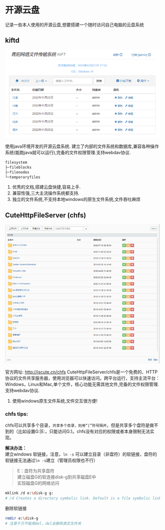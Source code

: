 # 开源云盘

记录一些本人使用的开源云盘,想要搭建一个随时访问自己电脑的云盘系统

## kiftd

![](20221201171029.png)

使用java环境开发的开源云盘系统. 建立了内部的文件系统和数据库,兼容各种操作系统(能跑java就可以运行),完备的文件权限管理.支持webdav协议.

```
filesystem
├─fileblocks
├─filenodes
└─temporaryfiles
```

1. 优秀的文档,搭建云盘快捷,容易上手.
2. 兼容性强,三大主流操作系统都支持.
3. 独立的文件系统,不支持本地windows的原生文件系统,文件吞吐麻烦

## CuteHttpFileServer (chfs)

![](20221201172113.png)

官方网址: http://iscute.cn/chfs
CuteHttpFileServer/chfs是一个免费的、HTTP协议的文件共享服务器，使用浏览器可以快速访问。跨平台运行，支持主流平台：Windows，Linux和Mac,单个文件，核心功能无需其他文件,完备的文件权限管理.支持webdav协议.

1. 使用windows原生文件系统,文件交互很方便!

### chfs tips:
chfs可以共享多个目录，`共享多个目录，则用“|”符号隔开`，但是共享多个盘符是做不到的（比如设置G:|E:，只能访问G:)。chfs没有对应的权限或者本身限制无法实现。

**解决办法：**\
建立windows 软链接，注意，`ln -s` 可以建立目录（非盘符）的软链接，盘符的软链接无法通过`ln -s`建立（管理员权限也不行）
> E：盘符为共享盘符\
> 建立磁盘G的软连接disk-g到共享磁盘E中\
> 实现磁盘G的网络访问
```bash
mklink /d e:\disk-g g:
# /d Creates a directory symbolic link. Default is a file symbolic link.
```

删除软链接
```bash
rmdir e:\disk-g
# 注意千万不能用del，del会删除真实文件夹
```